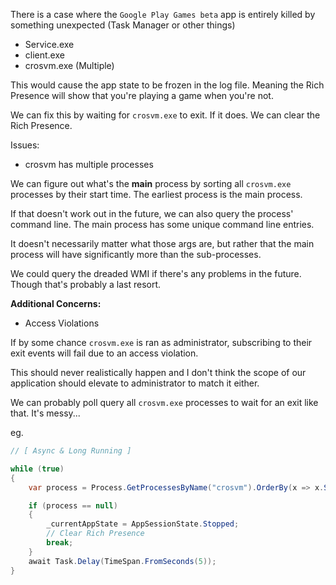 ﻿There is a case where the `Google Play Games beta` app is entirely killed by something unexpected (Task Manager or other things)
- Service.exe
- client.exe
- crosvm.exe (Multiple)

This would cause the app state to be frozen in the log file. Meaning the Rich Presence will show that you're playing a game when you're not.

We can fix this by waiting for `crosvm.exe` to exit. If it does. We can clear the Rich Presence.

Issues:
- crosvm has multiple processes

We can figure out what's the __main__ process by sorting all `crosvm.exe` processes by their start time. 
The earliest process is the main process.

If that doesn't work out in the future, we can also query the process' command line. The main process has some unique command line entries.

It doesn't necessarily matter what those args are, but rather that the main process will have significantly more than the sub-processes.

We could query the dreaded WMI if there's any problems in the future. Though that's probably a last resort.

**Additional Concerns:**
- Access Violations

If by some chance `crosvm.exe` is ran as administrator, subscribing to their exit events will fail due to an access violation.

This should never realistically happen and I don't think the scope of our application should elevate to administrator to match it either.

We can probably poll query all `crosvm.exe` processes to wait for an exit like that. It's messy...

eg.
```csharp
// [ Async & Long Running ]

while (true)
{
    var process = Process.GetProcessesByName("crosvm").OrderBy(x => x.StartTime).FirstOrDefault();

    if (process == null)
    {
        _currentAppState = AppSessionState.Stopped;
        // Clear Rich Presence
        break;
    }
    await Task.Delay(TimeSpan.FromSeconds(5));
}

```
